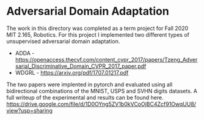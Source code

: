 # Adversarial Domain Adaptation

The work in this directory was completed as a term project for Fall 2020 MIT 2.165, Robotics. For this project I implemented two 
different types of unsupervised adversarial domain adaptation.
* ADDA - https://openaccess.thecvf.com/content_cvpr_2017/papers/Tzeng_Adversarial_Discriminative_Domain_CVPR_2017_paper.pdf
* WDGRL - https://arxiv.org/pdf/1707.01217.pdf

The two papers were implented in pytorch and evaluated using all bidirectional combinations of the MNIST, USPS and SVHN digits datasets. A full
writeup of the experimental and results can be found here.
https://drive.google.com/file/d/1D0OYng5ZV1b0kVCoOjBC4Zcf91OwqUU8/view?usp=sharing
